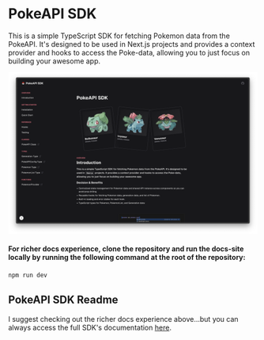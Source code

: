 # PokeAPI SDK

This is a simple TypeScript SDK for fetching Pokemon data from the PokeAPI. It's designed to be used in Next.js projects and provides a context provider and hooks to access the Poke-data, allowing you to just focus on building your awesome app.

![PokeAPI SDK Docs](packages/docs-site/public/docs-site.png)

#### For richer docs experience, clone the repository and run the docs-site locally by running the following command at the root of the repository:

```bash
npm run dev
```

## PokeAPI SDK Readme

I suggest checking out the richer docs experience above...but you can always access the full SDK's documentation [here](./packages/pokeapi-sdk/README.md).
